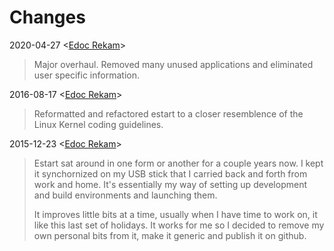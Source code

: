 # Changes
2020-04-27 <[Edoc Rekam]>

> Major overhaul. Removed many unused applications and eliminated user specific
> information.

2016-08-17  <[Edoc Rekam]>

> Reformatted and refactored estart to a closer resemblence of the Linux
> Kernel coding guidelines.

2015-12-23  <[Edoc Rekam]>

> Estart sat around in one form or another for a couple years now. I kept
> it synchornized on my USB stick that I carried back and forth from work
> and home. It's essentially my way of setting up development and build
> environments and launching them.
>
> It improves little bits at a time, usually when I have time to work on,
> it like this last set of holidays. It works for me so I decided to
> remove my own personal bits from it, make it generic and publish it on
> github.


[Edoc Rekam]:<https://github.com/EdocRekam>
